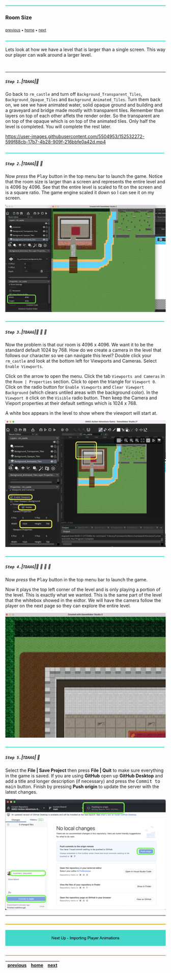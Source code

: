 ![](../images/line3.png)

### Room Size

<sub>[previous](../setting-up/README.md#user-content-setting-up) • [home](../README.md#user-content-gms2-ue4-space-rocks) • [next](../player-anim/README.md#user-content-importing-player-animations)</sub>

![](../images/line3.png)

Lets look at how we have a level that is larger than a single screen.  This way our player can walk around a larger level.

<br>

---


##### `Step 1.`\|`TDAAG`|:small_blue_diamond:

Go back to `rm_castle` and turn off  `Background_Transparent_Tiles`, `Background_Opaque_Tiles` and  `Background_Animated_Tiles`.  Turn them back on, we see we have animated water, solid opaque ground and building and a graveyard and bridge made mostly with transparent tiles.  Remember than layers on top of each other affets the render order. So the transparent are on top of the opaque which is on top of the animated tiles. Only half the level is completed.  You will complete the rest later.

https://user-images.githubusercontent.com/5504953/152532272-599f88cb-17b7-4b28-909f-216bbfe0a42d.mp4

![](../images/line2.png)

##### `Step 2.`\|`TDAAG`|:small_blue_diamond: :small_blue_diamond: 

Now *press* the <kbd>Play</kbd> button in the top menu bar to launch the game. Notice that the room size is larger than a screen and represents the entire level and is 4096 by 4096. See that the entire level is scaled to fit on the screen and is a square ratio.  The game engine scaled it down so I can see it on my screen.

![square room](images/baseLevel.png)

![](../images/line2.png)

##### `Step 3.`\|`TDAAG`|:small_blue_diamond: :small_blue_diamond: :small_blue_diamond:

Now the problem is that our room is 4096 x 4096. We want it to be the standard default 1024 by 768. How do we create a camera in the level that follows our character so we can navigate this level? Double click your `rm_castle` and look at the bottom left for Viewports and Cameras. Select `Enable Viewports`.

Click on the arrow to open the menu. Click the tab `Viewports and Cameras` in the `Room | Properties` section.   Click to open the triangle for `Viewport 0`. Click on the radio button for `Enable Viewports` and `Clear Viewport Background` (which clears untiled areas with the background color).  In the  `Viewport 0` click on the `Visible` radio button. Then keep the Camera and Vieport properties at their default settings which is 1024 x 768.

A white box appears in the level to show where the viewport will start at.

![use viewports and make viewport 0 visible](images/useViewports.png)

![](../images/line2.png)

##### `Step 4.`\|`TDAAG`|:small_blue_diamond: :small_blue_diamond: :small_blue_diamond: :small_blue_diamond:

Now *press* the <kbd>Play</kbd> button in the top menu bar to launch the game.

Now it plays the top left corner of the level and is only playing a portion of the level.  This is exactly what we wanted.  This is the same part of the level that the whitebox showed in the eidtor.  We will have the camera follow the player on the next page so they can explore the entire level.

![play the game and notice it is using the viewport](images/usingViewportsInGame.png)

![](../images/line2.png)

##### `Step 5.`\|`TDAAG`| :small_orange_diamond:

Select the **File | Save Project** then press **File | Quit** to make sure everything in the game is saved. If you are using **GitHub** open up **GitHub Desktop** and add a title and longer description (if necessary) and press the <kbd>Commit to main</kbd> button. Finish by pressing **Push origin** to update the server with the latest changes.

![save commit and push to github](images/github.png)

___


![](../images/line.png)

<!-- <img src="https://via.placeholder.com/1000x100/45D7CA/000000/?text=Next Up - Importing Player Animations"> -->

![next web page of walkthrough](images/banner.png)

![](../images/line.png)

| [previous](../setting-up/README.md#user-content-setting-up)| [home](../README.md#user-content-gms2-ue4-space-rocks) | [next](../player-anim/README.md#user-content-importing-player-animations)|
|---|---|---|
